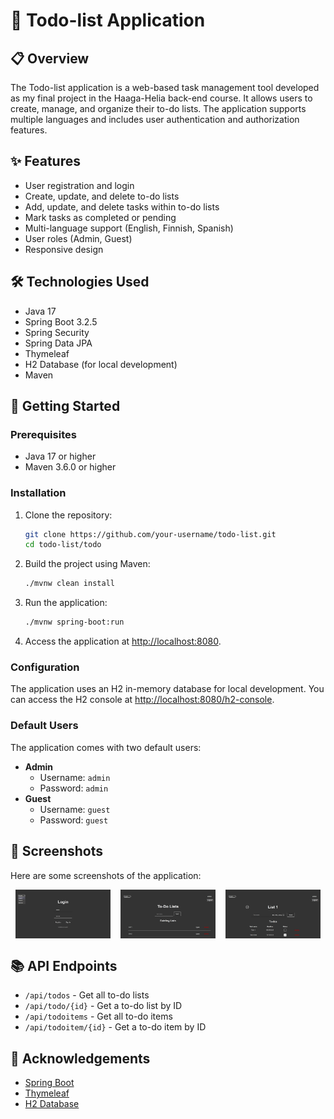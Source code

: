 # 📝 Todo-list Application

## 📋 Overview

The Todo-list application is a web-based task management tool developed as my final project in the Haaga-Helia back-end course. It allows users to create, manage, and organize their to-do lists. The application supports multiple languages and includes user authentication and authorization features.

## ✨ Features

- User registration and login
- Create, update, and delete to-do lists
- Add, update, and delete tasks within to-do lists
- Mark tasks as completed or pending
- Multi-language support (English, Finnish, Spanish)
- User roles (Admin, Guest)
- Responsive design

## 🛠️ Technologies Used

- Java 17
- Spring Boot 3.2.5
- Spring Security
- Spring Data JPA
- Thymeleaf
- H2 Database (for local development)
- Maven

## 🚀 Getting Started

### Prerequisites

- Java 17 or higher
- Maven 3.6.0 or higher

### Installation

1. Clone the repository:
    ```sh
    git clone https://github.com/your-username/todo-list.git
    cd todo-list/todo
    ```

2. Build the project using Maven:
    ```sh
    ./mvnw clean install
    ```

3. Run the application:
    ```sh
    ./mvnw spring-boot:run
    ```

4. Access the application at [http://localhost:8080](http://localhost:8080).

### Configuration

The application uses an H2 in-memory database for local development. You can access the H2 console at [http://localhost:8080/h2-console](http://localhost:8080/h2-console).

### Default Users

The application comes with two default users:

- **Admin**
  - Username: `admin`
  - Password: `admin`
- **Guest**
  - Username: `guest`
  - Password: `guest`

## 📸 Screenshots

Here are some screenshots of the application:

<div style="display: flex; justify-content: space-around;">
    <img src="./screenshots/todo-screenshot1.png" alt="Login Page" width="30%">
    <img src="./screenshots/todo-screenshot2.png" alt="Todo List Page" width="30%">
    <img src="./screenshots/todo-screenshot3.png" alt="Task Management Page" width="30%">
</div>

## 📚 API Endpoints

- `/api/todos` - Get all to-do lists
- `/api/todo/{id}` - Get a to-do list by ID
- `/api/todoitems` - Get all to-do items
- `/api/todoitem/{id}` - Get a to-do item by ID

## 🙏 Acknowledgements

- [Spring Boot](https://spring.io/projects/spring-boot)
- [Thymeleaf](https://www.thymeleaf.org/)
- [H2 Database](https://www.h2database.com/)